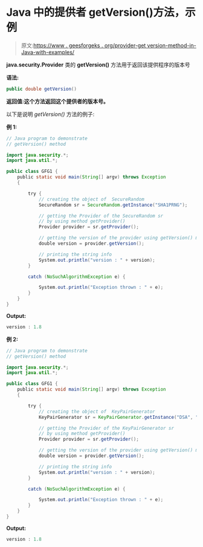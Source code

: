 # Java 中的提供者 getVersion()方法，示例

> 原文:[https://www . geesforgeks . org/provider-get version-method-in-Java-with-examples/](https://www.geeksforgeeks.org/provider-getversion-method-in-java-with-examples/)

**java.security.Provider** 类的 **getVersion()** 方法用于返回该提供程序的版本号

**语法:**

```java
public double getVersion()
```

**返回值:**这个方法返回这个提供者的**版本号。**

以下是说明 *getVersion()* 方法的例子:

**例 1:**

```java
// Java program to demonstrate
// getVersion() method

import java.security.*;
import java.util.*;

public class GFG1 {
    public static void main(String[] argv) throws Exception
    {

        try {
            // creating the object of  SecureRandom
            SecureRandom sr = SecureRandom.getInstance("SHA1PRNG");

            // getting the Provider of the SecureRandom sr
            // by using method getProvider()
            Provider provider = sr.getProvider();

            // getting the version of the provider using getVersion() method
            double version = provider.getVersion();

            // printing the string info
            System.out.println("version : " + version);
        }

        catch (NoSuchAlgorithmException e) {

            System.out.println("Exception thrown : " + e);
        }
    }
}
```

**Output:**

```java
version : 1.8

```

**例 2:**

```java
// Java program to demonstrate
// getVersion() method

import java.security.*;
import java.util.*;

public class GFG1 {
    public static void main(String[] argv) throws Exception
    {

        try {
            // creating the object of  KeyPairGenerator
            KeyPairGenerator sr = KeyPairGenerator.getInstance("DSA", "SUN");

            // getting the Provider of the KeyPairGenerator sr
            // by using method getProvider()
            Provider provider = sr.getProvider();

            // getting the version of the provider using getVersion() method
            double version = provider.getVersion();

            // printing the string info
            System.out.println("version : " + version);
        }

        catch (NoSuchAlgorithmException e) {

            System.out.println("Exception thrown : " + e);
        }
    }
}
```

**Output:**

```java
version : 1.8

```